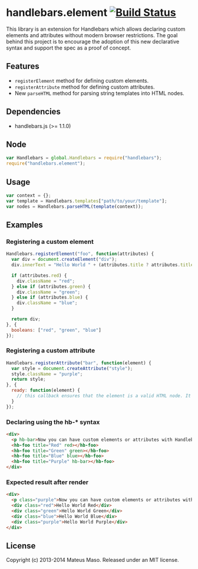 handlebars.element [![Build Status](https://travis-ci.org/mateusmaso/handlebars.element.svg?branch=master)](https://travis-ci.org/mateusmaso/handlebars.element)
==================

This library is an extension for Handlebars which allows declaring custom elements and attributes without modern browser restrictions. The goal behind this project is to encourage the adoption of this new declarative syntax and support the spec as a proof of concept.

## Features

* ```registerElement``` method for defining custom elements.
* ```registerAttribute``` method for defining custom attributes.
* New ```parseHTML``` method for parsing string templates into HTML nodes.

## Dependencies

* handlebars.js (>= 1.1.0)

## Node

```javascript
var Handlebars = global.Handlebars = require("handlebars");
require("handlebars.element");
```

## Usage

```javascript
var context = {};
var template = Handlebars.templates["path/to/your/template"];
var nodes = Handlebars.parseHTML(template(context));
```

## Examples

### Registering a custom element

```javascript
Handlebars.registerElement("foo", function(attributes) {
  var div = document.createElement("div");
  div.innerText = "Hello World " + (attributes.title ? attributes.title : "guest");

  if (attributes.red) {
    div.className = "red";
  } else if (attributes.green) {
    div.className = "green";
  } else if (attributes.blue) {
    div.className = "blue";
  }

  return div;
}, {
  booleans: ["red", "green", "blue"]
});
```

### Registering a custom attribute

```javascript
Handlebars.registerAttribute("bar", function(element) {
  var style = document.createAttribute("style");
  style.className = "purple";
  return style;
}, {
  ready: function(element) {
    // this callback ensures that the element is a valid HTML node. It is useful in cases that the attribute was declared inside a custom element scope.
  }
});
```

### Declaring using the hb-* syntax

```html
<div>
  <p hb-bar>Now you can have custom elements or attributes with Handlebars!</p>
  <hb-foo title="Red" red></hb-foo>
  <hb-foo title="Green" green></hb-foo>
  <hb-foo title="Blue" blue></hb-foo>
  <hb-foo title="Purple" hb-bar></hb-foo>
</div>
```

### Expected result after render

```html
<div>
  <p class="purple">Now you can have custom elements or attributes with Handlebars!</p>
  <div class="red">Hello World Red</div>
  <div class="green">Hello World Green</div>
  <div class="blue">Hello World Blue</div>
  <div class="purple">Hello World Purple</div>
</div>
```

## License

Copyright (c) 2013-2014 Mateus Maso. Released under an MIT license.
